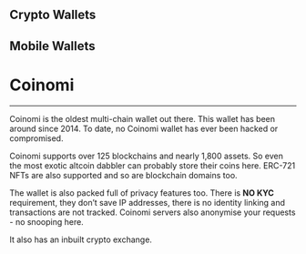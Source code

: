 ## Crypto Wallets

## Mobile Wallets
# Coinomi
---
Coinomi is the oldest multi-chain wallet out there. This wallet has been around since 2014. To date, no Coinomi wallet has ever been hacked or compromised. 

Coinomi supports over 125 blockchains and nearly 1,800 assets. So even the most exotic altcoin dabbler can probably store their coins here. 
ERC-721 NFTs are also supported and so are blockchain domains too. 

The wallet is also packed full of privacy features too. There is **NO KYC** requirement, they don’t save IP addresses, 
there is no identity linking and transactions are not tracked. Coinomi servers also anonymise your requests - no snooping here.

It also has an inbuilt crypto exchange.




